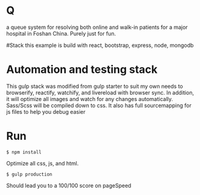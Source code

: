 # Q
a queue system for resolving both online and walk-in patients for a major hospital in Foshan China. Purely just for fun.

#Stack
this example is build with react, bootstrap, express, node, mongodb

# Automation and testing stack
This gulp stack was modified from gulp starter to suit my own needs to browserify, reactify, watchify, and livereload with browser sync. In addition, it will optimize all images and watch for any changes automatically. Sass/Scss will be compiled down to css. It also has full sourcemapping for js files to help you debug easier


# Run

```
$ npm install
```

Optimize all css, js, and html.
```
$ gulp production
```
Should lead you to a 100/100 score on pageSpeed
